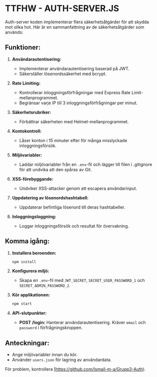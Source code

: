 # TTFHW -  AUTH-SERVER.JS 
Auth-server koden implementerar flera säkerhetsåtgärder för att skydda mot olika hot. 
Här är en sammanfattning av de säkerhetsåtgärder som används:


## Funktioner:

1. **Användarautentisering:**
   - Implementerar användarautentisering baserad på JWT.
   - Säkerställer lösenordssäkerhet med bcrypt.

2. **Rate Limiting:**
   - Kontrollerar inloggningsförfrågningar med Express Rate Limit-mellanprogrammet.
   - Begränsar varje IP till 3 inloggningsförfrågningar per minut.

3. **Säkerhetsrubriker:**
   - Förbättrar säkerheten med Helmet-mellanprogrammet.

4. **Kontokontroll:**
   - Låser konton i 15 minuter efter för många misslyckade inloggningsförsök.

5. **Miljövariabler:**
   - Laddar miljövariabler från en `.env`-fil och lägger till filen i .gitignore för att undvika att den spåras av Git.

6. **XSS-förebyggande:**
   - Undviker XSS-attacker genom att escapera användarinput.

7. **Uppdatering av lösenordshashtabell:**
   - Uppdaterar befintliga lösenord till deras hashtabeller.

8. **Inloggningsloggning:**
   - Loggar inloggningsförsök och resultat för övervakning.


  ## Komma igång:

1. **Installera beroenden:**
   ```bash
   npm install
   ```

2. **Konfigurera miljö:**
   - Skapa en `.env`-fil med `JWT_SECRET`, `SECRET_USER_PASSWORD_1` och `SECRET_ADMIN_PASSWORD_2`.

3. **Kör applikationen:**
   ```bash
   npm start
   ```

4. **API-slutpunkter:**
   - **POST /login:** Hanterar användarautentisering. Kräver `email` och `password` i förfrågningskroppen.

     

## Anteckningar:
- Ange miljövariabler innan du kör.
- Använder `users.json` för lagring av användardata.

För problem, kontrollera [https://github.com/Ismail-m-a/Grupp3-Auth).

